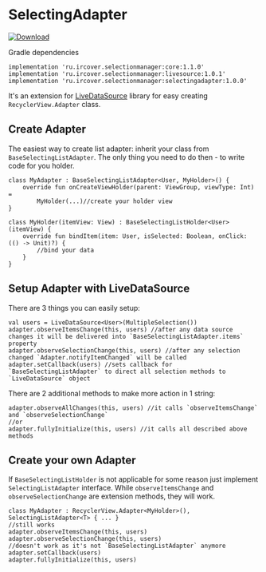 # SelectingAdapter

[ ![Download](https://api.bintray.com/packages/ircover/selection-manager/selectingadapter/images/download.svg?version=1.0.0) ](https://bintray.com/ircover/selection-manager/selectingadapter/1.0.0/link)

Gradle dependencies

    implementation 'ru.ircover.selectionmanager:core:1.1.0'
    implementation 'ru.ircover.selectionmanager:livesource:1.0.1'
    implementation 'ru.ircover.selectionmanager:selectingadapter:1.0.0'

It's an extension for [LiveDataSource](https://github.com/Ircover/LiveSource) library for easy creating `RecyclerView.Adapter` class.

## Create Adapter

The easiest way to create list adapter: inherit your class from `BaseSelectingListAdapter`. The only thing you need to do then - to write code for you holder.

    class MyAdapter : BaseSelectingListAdapter<User, MyHolder>() {
        override fun onCreateViewHolder(parent: ViewGroup, viewType: Int) =
            MyHolder(...)//create your holder view
    }

    class MyHolder(itemView: View) : BaseSelectingListHolder<User>(itemView) {
        override fun bindItem(item: User, isSelected: Boolean, onClick: (() -> Unit)?) {
            //bind your data
        }
    }
    
## Setup Adapter with LiveDataSource

There are 3 things you can easily setup:

    val users = LiveDataSource<User>(MultipleSelection())
    adapter.observeItemsChange(this, users) //after any data source changes it will be delivered into `BaseSelectingListAdapter.items` property
    adapter.observeSelectionChange(this, users) //after any selection changed `Adapter.notifyItemChanged` will be called
    adapter.setCallback(users) //sets callback for `BaseSelectingListAdapter` to direct all selection methods to `LiveDataSource` object

There are 2 additional methods to make more action in 1 string:

    adapter.observeAllChanges(this, users) //it calls `observeItemsChange` and `observeSelectionChange`
    //or
    adapter.fullyInitialize(this, users) //it calls all described above methods
    
## Create your own Adapter

If `BaseSelectingListHolder` is not applicable for some reason just implement `SelectingListAdapter` interface. While `observeItemsChange` and `observeSelectionChange` are extension methods, they will work.

    class MyAdapter : RecyclerView.Adapter<MyHolder>(), SelectingListAdapter<T> { ... }
    //still works
    adapter.observeItemsChange(this, users)
    adapter.observeSelectionChange(this, users)
    //doesn't work as it's not `BaseSelectingListAdapter` anymore
    adapter.setCallback(users)
    adapter.fullyInitialize(this, users)
